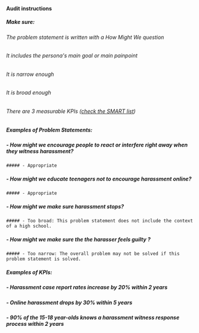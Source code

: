 #### Audit instructions

##### Make sure: 

###### The problem statement is written with a How Might We question
###### It includes the persona's main goal or main painpoint
###### It is narrow enough
###### It is broad enough
###### There are 3 measurable KPIs ([check the SMART list](https://www.grow.com/blog/how-to-use-smart-goals-to-build-your-kpis))

##### Examples of Problem Statements: 

##### - How might we encourage people to react or interfere right away when they witness harassment?
    ##### - Appropriate
##### - How might we educate teenagers not to encourage harassment online?
    ##### - Appropriate
##### - How might we make sure harassment stops?
    ##### - Too broad: This problem statement does not include the context of a high school.
##### - How might we make sure the the harasser feels guilty ?
    ##### - Too narrow: The overall problem may not be solved if this problem statement is solved.

##### Examples of KPIs: 

##### - Harassment case report rates increase by 20% within 2 years
##### - Online harassment drops by 30% within 5 years
##### - 90% of the 15-18 year-olds knows a harassment witness response process within 2 years